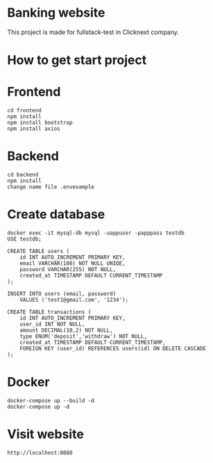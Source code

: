 
# Banking website

This project is made for fullstack-test in Clicknext company.

# How to get start project

# Frontend 

    cd frontend 
    npm install
    npm install bootstrap
    npm install axios

# Backend

    cd backend
    npm install
    change name file .envexample

# Create database

    docker exec -it mysql-db mysql -uappuser -papppass testdb
    USE testdb;

    CREATE TABLE users (
        id INT AUTO_INCREMENT PRIMARY KEY,
        email VARCHAR(100) NOT NULL UNIQE,
        password VARCHAR(255) NOT NULL,
        created_at TIMESTAMP DEFAULT CURRENT_TIMESTAMP
    );

    INSERT INTO users (email, password)
        VALUES ('test1@gmail.com', '1234');  

    CREATE TABLE transactions (
        id INT AUTO_INCREMENT PRIMARY KEY,
        user_id INT NOT NULL,
        amount DECIMAL(10,2) NOT NULL,
        type ENUM('deposit','withdraw') NOT NULL,
        created_at TIMESTAMP DEFAULT CURRENT_TIMESTAMP,
        FOREIGN KEY (user_id) REFERENCES users(id) ON DELETE CASCADE
    );

# Docker

    docker-compose up --build -d
    docker-compose up -d

# Visit website

    http://localhost:8080
